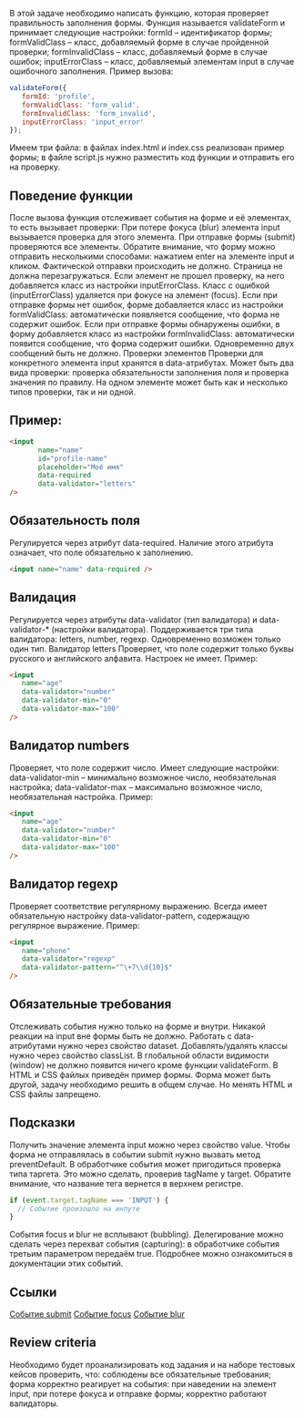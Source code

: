 В этой задаче необходимо написать функцию, которая проверяет правильность заполнения формы.
Функция называется validateForm и принимает следующие настройки:
formId – идентификатор формы;
formValidClass – класс, добавляемый форме в случае пройденной проверки;
formInvalidClass – класс, добавляемый форме в случае ошибок;
inputErrorClass – класс, добавляемый элементам input в случае ошибочного заполнения.
Пример вызова:
```js
validateForm({
   formId: 'profile',
   formValidClass: 'form_valid',
   formInvalidClass: 'form_invalid',
   inputErrorClass: 'input_error'
});
```
Имеем три файла:
в файлах index.html и index.css реализован пример формы;
в файле script.js нужно разместить код функции и отправить его на проверку.
## Поведение функции
После вызова функция отслеживает события на форме и её элементах, то есть вызывает проверки:
При потере фокуса (blur) элемента input вызывается проверка для этого элемента.
При отправке формы (submit) проверяются все элементы. Обратите внимание, что форму можно отправить несколькими способами: нажатием enter на элементе input и кликом.
Фактической отправки происходить не должно. Страница не должна перезагружаться.
Если элемент не прошел проверку, на него добавляется класс из настройки inputErrorClass.
Класс с ошибкой (inputErrorClass) удаляется при фокусе на элемент (focus).
Если при отправке формы нет ошибок, форме добавляется класс из настройки formValidClass: автоматически появляется сообщение, что форма не содержит ошибок.
Если при отправке формы обнаружены ошибки, в форму добавляется класс из настройки formInvalidClass: автоматически появится сообщение, что форма содержит ошибки.
Одновременно двух сообщений быть не должно.
Проверки элементов
Проверки для конкретного элемента input хранятся в data-атрибутах. Может быть два вида проверки: проверка обязательности заполнения поля и проверка значения по правилу. На одном элементе может быть как и несколько типов проверки, так и ни одной.
## Пример:
```html
<input
       name="name"
       id="profile-name"
       placeholder="Моё имя"
       data-required
       data-validator="letters"
/>
```
## Обязательность поля
Регулируется через атрибут data-required. Наличие этого атрибута означает, что поле обязательно к заполнению.
```html
<input name="name" data-required />
```
## Валидация
Регулируется через атрибуты data-validator (тип валидатора) и data-validator-* (настройки валидатора). Поддерживается три типа валидатора: letters, number, regexp. Одновременно возможен только один тип.
Валидатор letters
Проверяет, что поле содержит только буквы русского и английского алфавита. Настроек не имеет.
Пример:
```html
<input
   name="age"
   data-validator="number"
   data-validator-min="0"
   data-validator-max="100"
/>
```
## Валидатор numbers
Проверяет, что поле содержит число. Имеет следующие настройки:
data-validator-min – минимально возможное число, необязательная настройка;
data-validator-max – максимально возможное число, необязательная настройка.
Пример:
```html
<input
   name="age"
   data-validator="number"
   data-validator-min="0"
   data-validator-max="100"
/>
```
## Валидатор regexp
Проверяет соответствие регулярному выражению. Всегда имеет обязательную настройку data-validator-pattern, содержащую регулярное выражение.
Пример:
```html
<input
   name="phone"
   data-validator="regexp"
   data-validator-pattern="^\+7\\d{10}$"
/>
```
## Обязательные требования
Отслеживать события нужно только на форме и внутри. Никакой реакции на input вне формы быть не должно.
Работать с data-атрибутами нужно через свойство dataset.
Добавлять/удалять классы нужно через свойство classList.
В глобальной области видимости (window) не должно появится ничего кроме функции validateForm.
В HTML и CSS файлых приведён пример формы. Форма может быть другой, задачу необходимо решить в общем случае. Но менять HTML и CSS файлы запрещено.
## Подсказки
Получить значение элемента input можно через свойство value.
Чтобы форма не отправлялась в событии submit нужно вызвать метод preventDefault.
В обработчике события может пригодиться проверка типа таргета. Это можно сделать, проверив tagName у target. Обратите внимание, что название тега вернется в верхнем регистре.
```js
if (event.target.tagName === 'INPUT') {
  // Событие произошло на инпуте
}
```
События focus и blur не всплывают (bubbling). Делегирование можно сделать через перехват события (capturing): в обработчике события третьим параметром передаём true. Подробнее можно ознакомиться в документации этих событий.
## Ссылки
[Событие submit](https://developer.mozilla.org/en-US/docs/Web/API/HTMLFormElement/submit_event)
[Событие focus](https://developer.mozilla.org/en-US/docs/Web/API/Element/focus_event)
[Событие blur](https://developer.mozilla.org/ru/docs/Web/Events/blur)
## Review criteria
Необходимо будет проанализировать код задания и на наборе тестовых кейсов проверить, что:
соблюдены все обязательные требования;
форма корректно реагирует на события: при наведении на элемент input, при потере фокуса и отправке формы;
корректно работают валидаторы.
